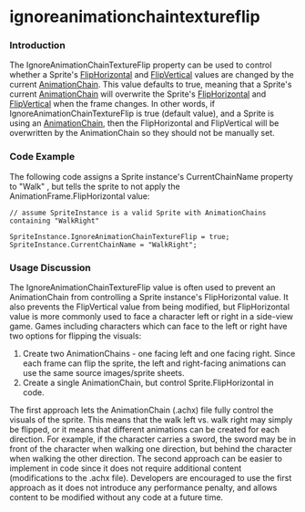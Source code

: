 # ignoreanimationchaintextureflip

### Introduction

The IgnoreAnimationChainTextureFlip property can be used to control whether a Sprite's [FlipHorizontal](../../../../frb/docs/index.php) and [FlipVertical](../../../../frb/docs/index.php) values are changed by the current [AnimationChain](../../../../frb/docs/index.php). This value defaults to true, meaning that a Sprite's current [AnimationChain](../../../../frb/docs/index.php) will overwrite the Sprite's [FlipHorizontal](../../../../frb/docs/index.php) and [FlipVertical](../../../../frb/docs/index.php) when the frame changes. In other words, if IgnoreAnimationChainTextureFlip is true (default value), and a Sprite is using an [AnimationChain](../../../../frb/docs/index.php), then the FlipHorizontal and FlipVertical will be overwritten by the AnimationChain so they should not be manually set.

### Code Example

The following code assigns a Sprite  instance's CurrentChainName  property to "Walk" , but tells the sprite to not apply the AnimationFrame.FlipHorizontal  value:

```lang:c#
// assume SpriteInstance is a valid Sprite with AnimationChains containing "WalkRight"

SpriteInstance.IgnoreAnimationChainTextureFlip = true;
SpriteInstance.CurrentChainName = "WalkRight";
```

### Usage Discussion

The IgnoreAnimationChainTextureFlip  value is often used to prevent an AnimationChain from controlling a Sprite instance's FlipHorizontal  value. It also prevents the FlipVertical  value from being modified, but FlipHorizontal  value is more commonly used to face a character left or right in a side-view game. Games including characters which can face to the left or right have two options for flipping the visuals:

1. Create two AnimationChains - one facing left and one facing right. Since each frame can flip the sprite, the left and right-facing animations can use the same source images/sprite sheets.
2. Create a single AnimationChain, but control Sprite.FlipHorizontal  in code.

The first approach lets the AnimationChain (.achx) file fully control the visuals of the sprite. This means that the walk left vs. walk right may simply be flipped, or it means that different animations can be created for each direction. For example, if the character carries a sword, the sword may be in front of the character when walking one direction, but behind the character when walking the other direction. The second approach can be easier to implement in code since it does not require additional content (modifications to the .achx file). Developers are encouraged to use the first approach as it does not introduce any performance penalty, and allows content to be modified without any code at a future time.

